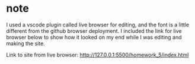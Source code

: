 # note

I used a vscode plugin called live browser for editing, and the font is a little different from the github browser deployment. I included the link for live browser below to show how it looked on my end while I was editing and making the site.

Link to site from live browser: http://127.0.0.1:5500/homework_5/index.html
